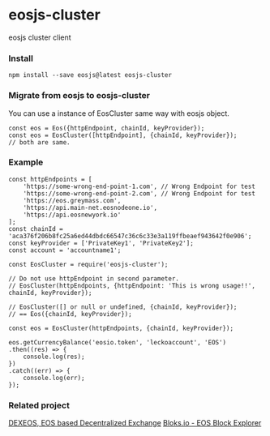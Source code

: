 # eosjs-cluster
eosjs cluster client

### Install
`npm install --save eosjs@latest eosjs-cluster`

### Migrate from eosjs to eosjs-cluster
You can use a instance of EosCluster same way with eosjs object.

```
const eos = Eos({httpEndpoint, chainId, keyProvider});
const eos = EosCluster([httpEndpoint], {chainId, keyProvider});
// both are same.
```

### Example
```
const httpEndpoints = [
	'https://some-wrong-end-point-1.com', // Wrong Endpoint for test
	'https://some-wrong-end-point-2.com', // Wrong Endpoint for test
	'https://eos.greymass.com',
	'https://api.main-net.eosnodeone.io',
	'https://api.eosnewyork.io'
];
const chainId = 'aca376f206b8fc25a6ed44dbdc66547c36c6c33e3a119ffbeaef943642f0e906';
const keyProvider = ['PrivateKey1', 'PrivateKey2'];
const account = 'accountname1';

const EosCluster = require('eosjs-cluster');

// Do not use httpEndpoint in second parameter.
// EosCluster(httpEndpoints, {httpEndpoint: 'This is wrong usage!!', chainId, keyProvider});

// EosCluster([] or null or undefined, {chainId, keyProvider});
// == Eos({chainId, keyProvider});

const eos = EosCluster(httpEndpoints, {chainId, keyProvider});

eos.getCurrencyBalance('eosio.token', 'leckoaccount', 'EOS')
.then((res) => {
	console.log(res);
})
.catch((err) => {
	console.log(err);
});
```

### Related project

[DEXEOS, EOS based Decentralized Exchange](https://dexeos.io)
[Bloks.io - EOS Block Explorer](https://bloks.io/)